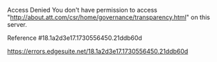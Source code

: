 Access Denied
You don't have permission to access "http://about.att.com/csr/home/governance/transparency.html" on this server.

Reference #18.1a2d3e17.1730556450.21ddb60d

https://errors.edgesuite.net/18.1a2d3e17.1730556450.21ddb60d